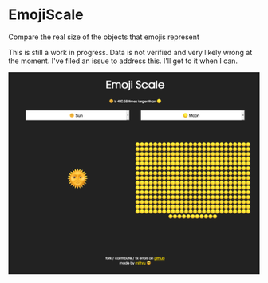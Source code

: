 # EmojiScale
Compare the real size of the objects that emojis represent

This is still a work in progress. Data is not verified and very likely wrong at the moment. I've filed an issue to address this. I'll get to it when I can.

![Screenshot of sun emoji compared to the moon](images/emoji-scale.png)
